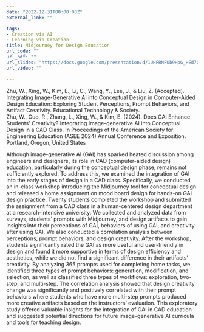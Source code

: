 ```yaml
---
date: "2022-12-31T00:00:00Z"
external_link: ""

tags:
- Creation via AI
- Learning via Creation
title: Midjourney for Design Education
url_code: ""
url_pdf: ""
url_slides: "https://docs.google.com/presentation/d/1UHFRNFUb9HpG_HEd7OP_EO4j2xZT4sXCdBrEbzRC3y8/edit?usp=sharing"
url_video: ""

---
```

Zhu, W., Xing, W., Kim, E., Li, C., Wang, Y., Lee, J., & Liu, Z. (Accepted). Integrating Image-Generative AI into Conceptual Design in Computer-Aided Design Education: Exploring Student Perceptions, Prompt Behaviors, and Artifact Creativity. 
Educational Technology & Society.\
Zhu, W., Guo, R., Zhang, L., Xing, W., & Kim, E. (2024). Does GAI Enhance Students' Creativity? Integrating Image-generative AI into Conceptual Design in a CAD Class. In Proceedings of the American Society for Engineering Education (ASEE 2024) Annual Conference and Exposition. Portland, Oregon, United States 


Although image-generative AI (GAI) has sparked heated discussion among engineers and designers, its role in CAD (computer-aided design) education, particularly during the conceptual design phase, remains not sufficiently explored. To address this, we examined the integration of GAI into the early stages of design in a CAD class. Specifically, we conducted an in-class workshop introducing the Midjourney tool for conceptual design and released a home assignment on mood board design for hands-on GAI design practice. Twenty students completed the workshop and submitted the assignment from a CAD class in a human-centered design department at a research-intensive university. We collected and analyzed data from surveys, students’ prompts with Midjourney, and design artifacts to gain insights into their perceptions of GAI, behaviors of using GAI, and creativity after using GAI. We also conducted a correlation analysis between perceptions, prompt behaviors, and design creativity. After the workshop, students significantly rated the GAI as more useful and user-friendly in design and found it more supportive in terms of design efficiency and aesthetics, while we did not find a significant difference in their artifacts’  creativity. By analyzing 365 prompts used for completing home tasks, we identified three types of prompt behaviors: generation, modification, and selection, as well as classified three types of workflows: exploration, two-step, and multi-step. The correlation analysis showed that design creativity change was significantly and positively correlated with their prompt behaviors where students who have more multi-step prompts produced more creative artifacts based on the instructors’ evaluation. This exploratory study offered valuable insights for the integration of GAI in CAD education and suggested potential directions for future image-generative AI curricula and tools for teaching design.  

